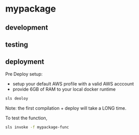 # mypackage

## development

## testing

## deployment

Pre Deploy setup:
- setup your default AWS profile with a valid AWS acccount
- provide 6GB of RAM to your local docker runtime

```sh
sls deoloy
```
Note: the first compilation + deploy will take a LONG time.


To test the function,
```sh
sls invoke -f mypackage-func
```

